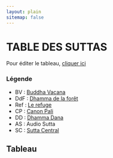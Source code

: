 ```yaml
---
layout: plain
sitemap: false
---
```



# TABLE DES SUTTAS
Pour éditer le tableau, [cliquer ici](https://docs.google.com/spreadsheets/d/1oaNpv9M5f5pc6gEi2Pl2Wya4NUf7P8hQfvhBSVPdQto/edit?usp=sharing) 

### Légende

- BV : [Buddha Vacana](https://www.buddha-vacana.org/fr/index.html) 
- DdF : [Dhamma de la forêt](http://www.dhammadelaforet.org/list/sutta.html) 
- Ref : [Le refuge](http://www.refugebouddhique.com/suttras/test-sutta.html) 
- CP : [Canon Pali](http://www.canonpali.org/) 
- DD : [Dhamma Dana](https://dhammadana.org/sutta/mn.htm)
- AS : Audio Sutta
- SC : [Sutta Central](https://suttacentral.net/)

##  Tableau 
<script  src="https://ajax.googleapis.com/ajax/libs/jquery/1.7.1/jquery.min.js"></script>
<script  src="https://cdnjs.cloudflare.com/ajax/libs/PapaParse/4.1.2/papaparse.js"></script>
<script src="/script.js"></script>
